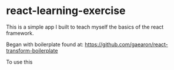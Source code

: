# react-learning-exercise
This is a simple app I built to teach myself the basics of the react framework. 


Began with boilerplate found at:
https://github.com/gaearon/react-transform-boilerplate


To use this
